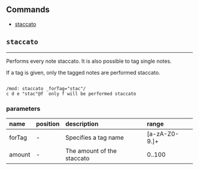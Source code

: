 ## Commands
* [staccato](#staccato)

## `staccato`
---
Performs every note staccato. It is also possible to tag single notes.

 If a tag is given, only the tagged notes are performed staccato.

 ```

 /mod: staccato _forTag="stac"/
 c d e "stac"@f  only f will be performed staccato
 ```
### parameters
| name | position | description | range |
|:--- |:--- |:--- |:--- |
| forTag | - | Specifies a tag name | [a-zA-Z0-9.]+ |
| amount | - | The amount of the staccato | 0..100 |

<br><br><br>

